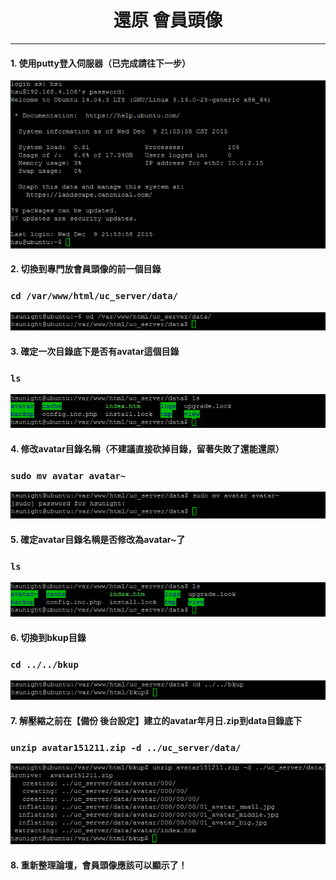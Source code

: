 # **<center>還原 會員頭像</center>**

---

#### 1. 使用putty登入伺服器（已完成請往下一步）
![](../img/inst_part1/part1_4.png)

#### 2. 切換到專門放會員頭像的前一個目錄
### ```cd /var/www/html/uc_server/data/```
![](../img/sr_part2/part2_1.png)

#### 3. 確定一次目錄底下是否有avatar這個目錄
### ```ls```
![](../img/sr_part2/part2_2.png)

#### 4. 修改avatar目錄名稱（不建議直接砍掉目錄，留著失敗了還能還原）
### ```sudo mv avatar avatar~```
![](../img/sr_part2/part2_3.png)

#### 5. 確定avatar目錄名稱是否修改為avatar~了
### ```ls```
![](../img/sr_part2/part2_4.png)

#### 6. 切換到bkup目錄
### ```cd ../../bkup```
![](../img/sr_part2/part2_5.png)

#### 7. 解壓縮之前在【備份 後台設定】建立的avatar年月日.zip到data目錄底下
### ```unzip avatar151211.zip -d ../uc_server/data/```
![](../img/sr_part2/part2_6.png)

#### 8. 重新整理論壇，會員頭像應該可以顯示了！